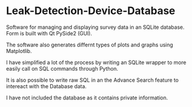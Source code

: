 # Leak-Detection-Device-Database
Software for managing and displaying survey data in an SQLite database. Form is built with Qt PySide2 (GUI). 

The software also generates differnt types of plots and graphs using Matplotlib.

I have simplified a lot of the process by writing an SQLite wrapper to more easily call on SQL commands through Python. 

It is also possible to write raw SQL in an the Advance Search feature to intereact with the Database data.

I have not included the database as it contains private information. 
